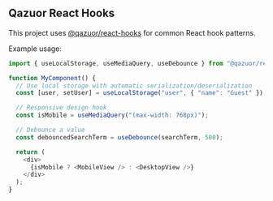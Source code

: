 ## Qazuor React Hooks

This project uses [@qazuor/react-hooks](https://github.com/qazuor/react-hooks) for common React hook patterns.

Example usage:

```typescript
import { useLocalStorage, useMediaQuery, useDebounce } from "@qazuor/react-hooks";

function MyComponent() {
  // Use local storage with automatic serialization/deserialization
  const [user, setUser] = useLocalStorage("user", { "name": "Guest" });

  // Responsive design hook
  const isMobile = useMediaQuery("(max-width: 768px)");

  // Debounce a value
  const debouncedSearchTerm = useDebounce(searchTerm, 500);

  return (
    <div>
      {isMobile ? <MobileView /> : <DesktopView />}
    </div>
  );
}
```

